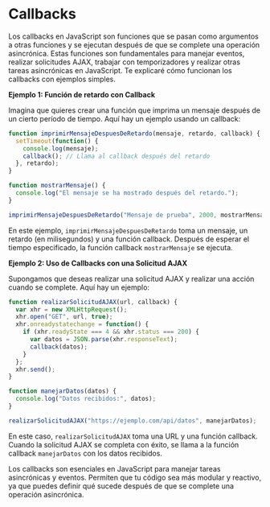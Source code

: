 # Callbacks

Los callbacks en JavaScript son funciones que se pasan como argumentos a otras funciones y se ejecutan después de que se complete una operación asincrónica. Estas funciones son fundamentales para manejar eventos, realizar solicitudes AJAX, trabajar con temporizadores y realizar otras tareas asincrónicas en JavaScript. Te explicaré cómo funcionan los callbacks con ejemplos simples.

**Ejemplo 1: Función de retardo con Callback**

Imagina que quieres crear una función que imprima un mensaje después de un cierto período de tiempo. Aquí hay un ejemplo usando un callback:

```javascript
function imprimirMensajeDespuesDeRetardo(mensaje, retardo, callback) {
  setTimeout(function() {
    console.log(mensaje);
    callback(); // Llama al callback después del retardo
  }, retardo);
}

function mostrarMensaje() {
  console.log("El mensaje se ha mostrado después del retardo.");
}

imprimirMensajeDespuesDeRetardo("Mensaje de prueba", 2000, mostrarMensaje);
```

En este ejemplo, `imprimirMensajeDespuesDeRetardo` toma un mensaje, un retardo (en milisegundos) y una función callback. Después de esperar el tiempo especificado, la función callback `mostrarMensaje` se ejecuta.

**Ejemplo 2: Uso de Callbacks con una Solicitud AJAX**

Supongamos que deseas realizar una solicitud AJAX y realizar una acción cuando se complete. Aquí hay un ejemplo:

```javascript
function realizarSolicitudAJAX(url, callback) {
  var xhr = new XMLHttpRequest();
  xhr.open("GET", url, true);
  xhr.onreadystatechange = function() {
    if (xhr.readyState === 4 && xhr.status === 200) {
      var datos = JSON.parse(xhr.responseText);
      callback(datos);
    }
  };
  xhr.send();
}

function manejarDatos(datos) {
  console.log("Datos recibidos:", datos);
}

realizarSolicitudAJAX("https://ejemplo.com/api/datos", manejarDatos);
```

En este caso, `realizarSolicitudAJAX` toma una URL y una función callback. Cuando la solicitud AJAX se completa con éxito, se llama a la función callback `manejarDatos` con los datos recibidos.

Los callbacks son esenciales en JavaScript para manejar tareas asincrónicas y eventos. Permiten que tu código sea más modular y reactivo, ya que puedes definir qué sucede después de que se complete una operación asincrónica.